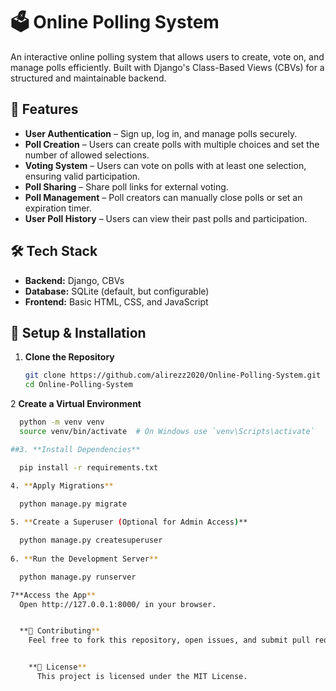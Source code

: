 # 🗳️ Online Polling System  

An interactive online polling system that allows users to create, vote on, and manage polls efficiently. Built with Django's Class-Based Views (CBVs) for a structured and maintainable backend.  

## 🚀 Features  

- **User Authentication** – Sign up, log in, and manage polls securely.  
- **Poll Creation** – Users can create polls with multiple choices and set the number of allowed selections.  
- **Voting System** – Users can vote on polls with at least one selection, ensuring valid participation.  
- **Poll Sharing** – Share poll links for external voting.  
- **Poll Management** – Poll creators can manually close polls or set an expiration timer.  
- **User Poll History** – Users can view their past polls and participation.  

## 🛠️ Tech Stack  

- **Backend:** Django, CBVs  
- **Database:** SQLite (default, but configurable)  
- **Frontend:** Basic HTML, CSS, and JavaScript  

## 🔧 Setup & Installation  

1. **Clone the Repository**  
   ```sh
   git clone https://github.com/alirezz2020/Online-Polling-System.git
   cd Online-Polling-System
2 **Create a Virtual Environment**
```sh
  python -m venv venv
  source venv/bin/activate  # On Windows use `venv\Scripts\activate`

##3. **Install Dependencies**

  pip install -r requirements.txt

4. **Apply Migrations**

  python manage.py migrate
  
5. **Create a Superuser (Optional for Admin Access)**

  python manage.py createsuperuser
  
6. **Run the Development Server**

  python manage.py runserver

7**Access the App**
  Open http://127.0.0.1:8000/ in your browser.


  **🤝 Contributing**
    Feel free to fork this repository, open issues, and submit pull requests!


    **📜 License**
      This project is licensed under the MIT License.
